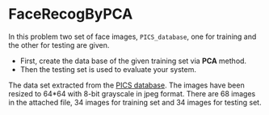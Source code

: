 FaceRecogByPCA
==============

In this problem two set of face images, `PICS_database`, one for training and the 
other for testing are given. 

* First,  create the data base of the given training set via **PCA** method. 
* Then the testing set is used to evaluate your system. 

The data set extracted from the [PICS database](http://pics.psych.stir.ac.uk). 
The images have been resized to 64*64 with 8-bit grayscale in jpeg format. There are 68 images in the attached file, 34 images for training set and 34 images for testing set. 